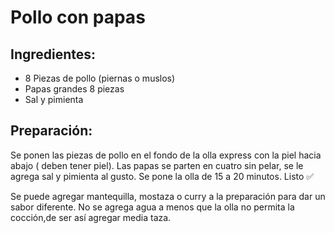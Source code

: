 # Pollo con papas 

## Ingredientes:
- 8 Piezas de pollo (piernas o muslos) 
- Papas grandes 8 piezas
- Sal y pimienta

## Preparación: 
Se ponen las piezas de pollo en el fondo de la olla express con la piel hacia abajo ( deben tener piel). Las papas se parten en cuatro sin pelar, se le agrega sal y pimienta  al gusto. Se pone la olla de 15 a 20 minutos. 
Listo ✅

Se puede agregar mantequilla, mostaza o curry a la preparación para dar un sabor diferente.
No se agrega agua a menos que la olla no permita la cocción,de ser  así agregar media taza.